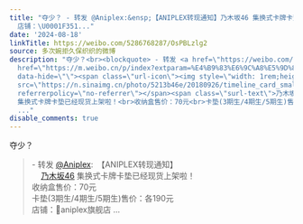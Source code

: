 ```yaml
---
title: "夺少？ - 转发 @Aniplex:&ensp;【ANIPLEX转现通知】乃木坂46 集换式卡牌卡垫已经现货上架啦！收纳盒售价：70元卡垫(3期生/4期生/5期生)售价：各190元
  店铺：\U0001F351..."
date: '2024-08-18'
linkTitle: https://weibo.com/5286768287/OsPBLzlg2
source: 多次婉拒久保织织的微博
description: "夺少？<br><blockquote> - 转发 <a href=\"https://weibo.com/5710598545\" target=\"_blank\">@Aniplex</a>: 【ANIPLEX转现通知】<br><a
  href=\"https://m.weibo.cn/p/index?extparam=%E4%B9%83%E6%9C%A8%E5%9D%8246&amp;containerid=100808808c38f87c2c38a7ed71edc36e45f919\"
  data-hide=\"\"><span class=\"url-icon\"><img style=\"width: 1rem;height: 1rem\"
  src=\"https://n.sinaimg.cn/photo/5213b46e/20180926/timeline_card_small_super_default.png\"
  referrerpolicy=\"no-referrer\"></span><span class=\"surl-text\">乃木坂46</span></a>
  集换式卡牌卡垫已经现货上架啦！<br>收纳盒售价：70元<br>卡垫(3期生/4期生/5期生)售价：各190元 <br>店铺：\U0001F351aniplex旗舰店
  ..."
disable_comments: true
---
```

夺少？<br><blockquote> - 转发 <a href="https://weibo.com/5710598545" target="_blank">@Aniplex</a>: 【ANIPLEX转现通知】<br><a href="https://m.weibo.cn/p/index?extparam=%E4%B9%83%E6%9C%A8%E5%9D%8246&amp;containerid=100808808c38f87c2c38a7ed71edc36e45f919" data-hide=""><span class="url-icon"><img style="width: 1rem;height: 1rem" src="https://n.sinaimg.cn/photo/5213b46e/20180926/timeline_card_small_super_default.png" referrerpolicy="no-referrer"></span><span class="surl-text">乃木坂46</span></a> 集换式卡牌卡垫已经现货上架啦！<br>收纳盒售价：70元<br>卡垫(3期生/4期生/5期生)售价：各190元 <br>店铺：🍑aniplex旗舰店 ...
